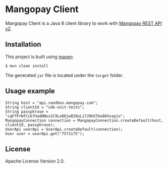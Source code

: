 # Mangopay Client

Mangopay Client is a Java 8 client library to work with [Mangopay REST API v2](https://docs.mangopay.com/api-references/).

## Installation

This project is built using [maven](https://maven.apache.org/):

    $ mvn clean install

The generated `jar` file is located under the `target` folder.

## Usage example

    String host = "api.sandbox.mangopay.com";
    String clientId = "sdk-unit-tests";
    String passphrase = "cqFfFrWfCcb7UadHNxx2C9Lo6Djw8ZduLi7J9USTmu8bhxxpju";
    MangopayConnection connection = MangopayConnection.createDefault(host, clientId, passphrase);
    UserApi userApi = UserApi.createDefault(connection);
    User user = userApi.get("7571175");

## License

Apache License Version 2.0.

